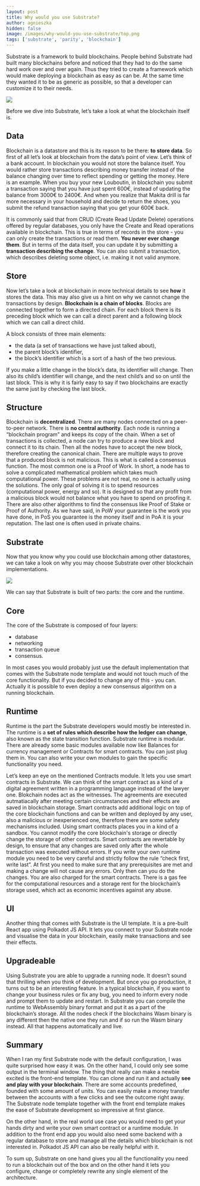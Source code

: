 ```yaml
---
layout: post
title: Why would you use Substrate?
author: agnieszka
hidden: false
image: /images/why-would-you-use-substrate/top.png
tags: ['substrate', 'parity', 'blockchain']
---
```


Substrate is a framework to build blockchains. People behind Substrate had built many blockchains before and noticed that they had to do the same hard work over and over again. Thus they tried to create a framework which would make deploying a blockchain as easy as can be. At the same time they wanted it to be as generic as possible, so that a developer can customize it to their needs.

![](/images/why-would-you-use-substrate/1.png)

Before we dive into Substrate, let’s take a look at what the blockchain itself is.

## Data

Blockchain is a datastore and this is its reason to be there: **to store data**. So first of all let’s look at blockchain from the data’s point of view. Let’s think of a bank account. In blockchain you would not store the balance itself. You would rather store transactions describing money transfer instead of the balance changing over time to reflect spending or getting the money. Here is an example. When you buy your new Louboutin, in blockchain you submit a transaction saying that you have just spent 600€, instead of updating the balance from 3000€ to 2400€. And when you realize that Makita drill is far more necessary in your household and decide to return the shoes, you submit the refund transaction saying that you get your 600€ back.

It is commonly said that from CRUD (Create Read Update Delete) operations offered by regular databases, you only have the Create and Read operations available in blockchain. This is true in terms of records in the store - you can only create the transactions or read them. **You never ever change them**. But in terms of the data itself, you can update it by submitting a **transaction describing the change**. You can also submit a transaction, which describes deleting some object, i.e. making it not valid anymore.

## Store

Now let’s take a look at blockchain in more technical details to see **how** it stores the data. This may also give us a hint on why we cannot change the transactions by design. **Blockchain is a chain of blocks**. Blocks are connected together to form a directed chain. For each block there is its preceding block which we can call a direct parent and a following block which we can call a direct child. 

A block consists of three main elements: 
* the data (a set of transactions we have just talked about), 
* the parent block’s identifier,
* the block’s identifier which is a sort of a hash of the two previous. 

If you make a little change in the block’s data, its identifier will change. Then also its child’s identifier will change, and the next child’s and so on until the last block. This is why it is fairly easy to say if two blockchains are exactly the same just by checking the last block.

## Structure

Blockchain is **decentralized**. There are many nodes connected on a peer-to-peer network. There is **no central authority**. Each node is running a “blockchain program” and keeps its copy of the chain. When a set of transactions is collected, a node can try to produce a new block and connect it to its chain. Then all the nodes have to accept the new block, therefore creating the canonical chain. There are multiple ways to prove that a produced block is not malicious. This is what is called a consensus function. The most common one is a Proof of Work. In short, a node has to solve a complicated mathematical problem which takes much computational power. These problems are not real, no one is actually using the solutions. The only goal of solving it is to spend resources (computational power, energy and so). It is designed so that any profit from a malicious block would not balance what you have to spend on proofing it.
There are also other algorithms to find the consensus like Proof of Stake or Proof of Authority. As we have said, in PoW your guarantee is the work you have done, in PoS you guarantee is the money itself and in PoA it is your reputation. The last one is often used in private chains.

## Substrate

Now that you know why you could use blockchain among other datastores, we can take a look on why you may choose Substrate over other blockchain implementations.

![](/images/why-would-you-use-substrate/2.png)

We can say that Substrate is built of two parts: the core and the runtime.

## Core

The core of the Substrate is composed of four layers:
* database
* networking
* transaction queue
* consensus.

In most cases you would probably just use the default implementation that comes with the Substrate node template and would not touch much of the core functionality. But if you decided to change any of this - you can. Actually it is possible to even deploy a new consensus algorithm on a running blockchain.

## Runtime

Runtime is the part the Substrate developers would mostly be interested in. The runtime is a **set of rules which describe how the ledger can change**, also known as the state transition function. Substrate runtime is modular. There are already some basic modules available now like Balances for currency management or Contracts for smart contracts. You can just plug them in. You can also write your own modules to gain the specific functionality you need.

Let’s keep an eye on the mentioned Contracts module. It lets you use smart contracts in Substrate. We can think of the smart contract as a kind of a digital agreement written in a programming language instead of the lawyer one. Blokchain nodes act as the witnesses. The agreements are executed autmatiacally after meeting certain circumstances and their effects are saved in blockchain storage. Smart contracts add additional logic on top of the core blockchain functions and can be written and deployed by any user, also a malicious or inexperienced one, therefore there are some safety mechanisms included. Using smart contracts places you in a kind of a sandbox. You cannot modify the core blockchain's storage or directly change the storage of other contracts. Smart contracts are revertable by design, to ensure that any changes are saved only after the whole transaction was executed without errors. If you write your own runtime module you need to be very careful and strictly follow the rule “check first, write last”. At first you need to make sure that any prerequisites are met and making a change will not cause any errors. Only then can you do the changes. You are also charged for the smart contracts. There is a gas fee for the computational resources and a storage rent for the blockchain’s storage used, which act as economic incentives against any abuse.


## UI

Another thing that comes with Substrate is the UI template. It is a pre-built React app using Polkadot JS API. It lets you connect to your Substrate node and visualise the data in your blockchain, easily make transactions and see their effects. 

## Upgradeable

Using Substrate you are able to upgrade a running node. It doesn’t sound that thrilling when you think of development. But once you go production, it turns out to be an interesting feature. In a typical blockchain, if you want to change your business rules or fix any bug, you need to inform every node and prompt them to update and restart. In Substrate you can compile the runtime to WebAssembly binary format and put it as a part of the blockchain’s storage. All the nodes check if the blockchains Wasm binary is any different then the native one they run and if so run the Wasm binary instead. All that happens automatically and live. 

## Summary

When I ran my first Substrate node with the default configuration, I was quite surprised how easy it was. On the other hand, I could only see some output in the terminal window. The thing that really can make a newbie excited is the front-end template. You can clone and run it and actually **see and play with your blockchain**. There are some accounts predefined, founded with some amount of units. You can easily make a money transfer between the accounts with a few clicks and see the outcome right away. The Substrate node template together with the front end template makes the ease of Substrate development so impressive at first glance.

On the other hand, in the real world use case you would need to get your hands dirty and write your own smart contract or a runtime module. In addition to the front end app you would also need some backend with a regular database to store and manage all the details which blockchain is not interested in. Polkadot JS API can also be really helpful with it.

To sum up, Substrate on one hand gives you all the functionality you need to run a blockchain out of the box and on the other hand it lets you configure, change or completely rewrite any single element of the architecture.